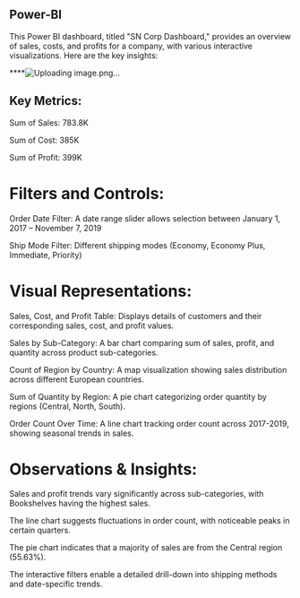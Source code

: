 ##  Power-BI

This Power BI dashboard, titled "SN Corp Dashboard," provides an overview of sales, costs, and profits for a company, with various interactive visualizations. Here are the key insights:

****![Uploading image.png…]()


## Key Metrics:
Sum of Sales: 783.8K

Sum of Cost: 385K

Sum of Profit: 399K

# Filters and Controls:
Order Date Filter: A date range slider allows selection between January 1, 2017 – November 7, 2019

Ship Mode Filter: Different shipping modes (Economy, Economy Plus, Immediate, Priority)

# Visual Representations:
Sales, Cost, and Profit Table: Displays details of customers and their corresponding sales, cost, and profit values.

Sales by Sub-Category: A bar chart comparing sum of sales, profit, and quantity across product sub-categories.

Count of Region by Country: A map visualization showing sales distribution across different European countries.

Sum of Quantity by Region: A pie chart categorizing order quantity by regions (Central, North, South).

Order Count Over Time: A line chart tracking order count across 2017-2019, showing seasonal trends in sales.

# Observations & Insights:
Sales and profit trends vary significantly across sub-categories, with Bookshelves having the highest sales.

The line chart suggests fluctuations in order count, with noticeable peaks in certain quarters.

The pie chart indicates that a majority of sales are from the Central region (55.63%).

The interactive filters enable a detailed drill-down into shipping methods and date-specific trends.
